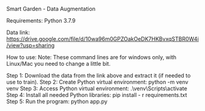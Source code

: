 Smart Garden - Data Augmentation

Requirements: Python 3.7.9

Data link: https://drive.google.com/file/d/10wa96m0GPZOakOeDK7HKBvxqSTBR0W4i/view?usp=sharing

How to use: Note: These command lines are for windows only, with Linux/Mac you need to change a little bit.

Step 1: Download the data from the link above and extract it (if needed to use to train).
Step 2: Create Python virtual environment: python -m venv venv
Step 3: Access Python virtual environment: .\venv\Scripts\activate
Step 4: Install all needed Python libraries: pip install - r requirements.txt
Step 5: Run the program: python app.py
